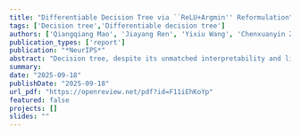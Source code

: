 ```yaml
---
title: "Differentiable Decision Tree via ``ReLU+Argmin'' Reformulation"
tags: ['Decision tree','Differentiable decision tree']
authors: ['Qiangqiang Mao', 'Jiayang Ren', 'Yixiu Wang', 'Chenxuanyin Zou', 'Jingjing Zheng', 'Yankai Cao']
publication_types: ['report']
publication: "*NeurIPS*"
abstract: "Decision tree, despite its unmatched interpretability and lightweight structure, faces two key issues: non-differentiability and low testing accuracy, both of which limit its broader applicability. This study addresses these issues by developing a differentiable oblique tree that optimizes entire tree structure using gradient-based optimization, avoiding the suboptimality common in greedy tree inductions. We propose an exact reformulation of hard-split trees based on ``ReLU+Argmin'' mechanism, and then cast the reformulated tree training as an unconstrained optimization task. The ReLU-based sample branching, expressed as exact-zero or non-zero values, preserve a unique decision path, in contrast to soft decision trees with probabilistic routing. The subsequent Argmin operation identifies the unique zero-violation path, enabling deterministic predictions. For effective gradient flow, we approximate Argmin behaviors by scaling softmin function. To ameliorate numerical instability, we propose a warm-start annealing scheme that solves multiple optimization tasks with increasingly accurate approximations. This reformulation alongside distributed GPU parallelism offers strong scalability, supporting 12-depth tree even on million-scale datasets where most baselines fail. Extensive experiments demonstrate that our optimized tree achieves superior testing accuracy against 14 baselines, including an average improvement of 7.54% over CART, even 2.01% over the classic random forest."
summary:
date: "2025-09-18"
publishDate: "2025-09-18"
url_pdf: "https://openreview.net/pdf?id=F11iEhKoYp"
featured: false
projects: []
slides: ""
---
```

